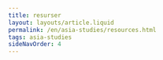 ```yaml
---
title: resurser
layout: layouts/article.liquid
permalink: /en/asia-studies/resources.html
tags: asia-studies
sideNavOrder: 4
---
```

